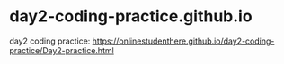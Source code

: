# day2-coding-practice.github.io
day2 coding practice: https://onlinestudenthere.github.io/day2-coding-practice/Day2-practice.html 
